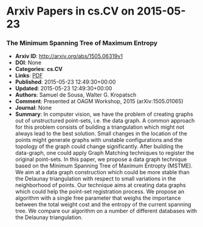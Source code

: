# Arxiv Papers in cs.CV on 2015-05-23
### The Minimum Spanning Tree of Maximum Entropy
- **Arxiv ID**: http://arxiv.org/abs/1505.06319v1
- **DOI**: None
- **Categories**: **cs.CV**
- **Links**: [PDF](http://arxiv.org/pdf/1505.06319v1)
- **Published**: 2015-05-23 12:49:30+00:00
- **Updated**: 2015-05-23 12:49:30+00:00
- **Authors**: Samuel de Sousa, Walter G. Kropatsch
- **Comment**: Presented at OAGM Workshop, 2015 (arXiv:1505.01065)
- **Journal**: None
- **Summary**: In computer vision, we have the problem of creating graphs out of unstructured point-sets, i.e. the data graph. A common approach for this problem consists of building a triangulation which might not always lead to the best solution. Small changes in the location of the points might generate graphs with unstable configurations and the topology of the graph could change significantly. After building the data-graph, one could apply Graph Matching techniques to register the original point-sets. In this paper, we propose a data graph technique based on the Minimum Spanning Tree of Maximum Entropty (MSTME). We aim at a data graph construction which could be more stable than the Delaunay triangulation with respect to small variations in the neighborhood of points. Our technique aims at creating data graphs which could help the point-set registration process. We propose an algorithm with a single free parameter that weighs the importance between the total weight cost and the entropy of the current spanning tree. We compare our algorithm on a number of different databases with the Delaunay triangulation.



